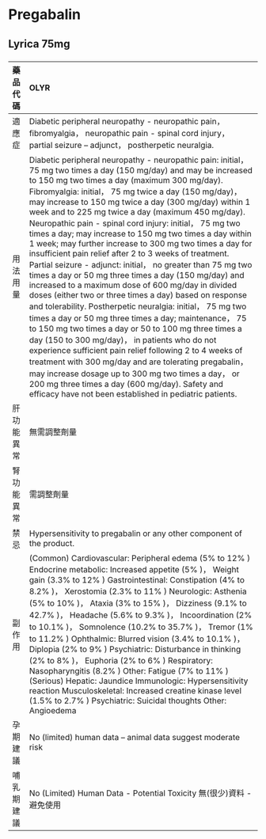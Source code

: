 # Pregabalin

## Lyrica 75mg

##### 

| 藥品代碼   | OLYR                                                                                                                                                                                                                                                                                                                                                                                                                                                                                                                                                                                                                                                                                                                                                                                                                                                                                                                                                                                                                                                                                                                                                                                                                                                                                                                                                 |
|:-----------|:-----------------------------------------------------------------------------------------------------------------------------------------------------------------------------------------------------------------------------------------------------------------------------------------------------------------------------------------------------------------------------------------------------------------------------------------------------------------------------------------------------------------------------------------------------------------------------------------------------------------------------------------------------------------------------------------------------------------------------------------------------------------------------------------------------------------------------------------------------------------------------------------------------------------------------------------------------------------------------------------------------------------------------------------------------------------------------------------------------------------------------------------------------------------------------------------------------------------------------------------------------------------------------------------------------------------------------------------------------|
| 適應症     | Diabetic peripheral neuropathy - neuropathic pain， fibromyalgia， neuropathic pain - spinal cord injury， partial seizure – adjunct， postherpetic neuralgia.                                                                                                                                                                                                                                                                                                                                                                                                                                                                                                                                                                                                                                                                                                                                                                                                                                                                                                                                                                                                                                                                                                                                                                                       |
| 用法用量   | Diabetic peripheral neuropathy - neuropathic pain: initial， 75 mg two times a day (150 mg/day) and may be increased to 150 mg two times a day (maximum 300 mg/day). Fibromyalgia: initial， 75 mg twice a day (150 mg/day)， may increase to 150 mg twice a day (300 mg/day) within 1 week and to 225 mg twice a day (maximum 450 mg/day). Neuropathic pain - spinal cord injury: initial， 75 mg two times a day; may increase to 150 mg two times a day within 1 week; may further increase to 300 mg two times a day for insufficient pain relief after 2 to 3 weeks of treatment. Partial seizure - adjunct: initial， no greater than 75 mg two times a day or 50 mg three times a day (150 mg/day) and increased to a maximum dose of 600 mg/day in divided doses (either two or three times a day) based on response and tolerability. Postherpetic neuralgia: initial， 75 mg two times a day or 50 mg three times a day; maintenance， 75 to 150 mg two times a day or 50 to 100 mg three times a day (150 to 300 mg/day)， in patients who do not experience sufficient pain relief following 2 to 4 weeks of treatment with 300 mg/day and are tolerating pregabalin， may increase dosage up to 300 mg two times a day， or 200 mg three times a day (600 mg/day). Safety and efficacy have not been established in pediatric patients. |
| 肝功能異常 | 無需調整劑量                                                                                                                                                                                                                                                                                                                                                                                                                                                                                                                                                                                                                                                                                                                                                                                                                                                                                                                                                                                                                                                                                                                                                                                                                                                                                                                                         |
| 腎功能異常 | 需調整劑量                                                                                                                                                                                                                                                                                                                                                                                                                                                                                                                                                                                                                                                                                                                                                                                                                                                                                                                                                                                                                                                                                                                                                                                                                                                                                                                                           |
| 禁忌       | Hypersensitivity to pregabalin or any other component of the product.                                                                                                                                                                                                                                                                                                                                                                                                                                                                                                                                                                                                                                                                                                                                                                                                                                                                                                                                                                                                                                                                                                                                                                                                                                                                                |
| 副作用     | (Common) Cardiovascular: Peripheral edema (5% to 12% ) Endocrine metabolic: Increased appetite (5% )， Weight gain (3.3% to 12% ) Gastrointestinal: Constipation (4% to 8.2% )， Xerostomia (2.3% to 11% ) Neurologic: Asthenia (5% to 10% )， Ataxia (3% to 15% )， Dizziness (9.1% to 42.7% )， Headache (5.6% to 9.3% )， Incoordination (2% to 10.1% )， Somnolence (10.2% to 35.7% )， Tremor (1% to 11.2% ) Ophthalmic: Blurred vision (3.4% to 10.1% )， Diplopia (2% to 9% ) Psychiatric: Disturbance in thinking (2% to 8% )， Euphoria (2% to 6% ) Respiratory: Nasopharyngitis (8.2% ) Other: Fatigue (7% to 11% ) (Serious) Hepatic: Jaundice Immunologic: Hypersensitivity reaction Musculoskeletal: Increased creatine kinase level (1.5% to 2.7% ) Psychiatric: Suicidal thoughts Other: Angioedema                                                                                                                                                                                                                                                                                                                                                                                                                                                                                                                                   |
| 孕期建議   | No (limited) human data – animal data suggest moderate risk                                                                                                                                                                                                                                                                                                                                                                                                                                                                                                                                                                                                                                                                                                                                                                                                                                                                                                                                                                                                                                                                                                                                                                                                                                                                                          |
| 哺乳期建議 | No (Limited) Human Data - Potential Toxicity 無(很少)資料 - 避免使用                                                                                                                                                                                                                                                                                                                                                                                                                                                                                                                                                                                                                                                                                                                                                                                                                                                                                                                                                                                                                                                                                                                                                                                                                                                                                 |

